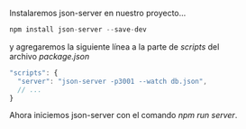 Instalaremos json-server en nuestro proyecto...

```js
npm install json-server --save-dev
```

y agregaremos la siguiente línea a la parte de _scripts_ del archivo _package.json_

```js
"scripts": {
  "server": "json-server -p3001 --watch db.json",
  // ...
}
```

Ahora iniciemos json-server con el comando _npm run server_.